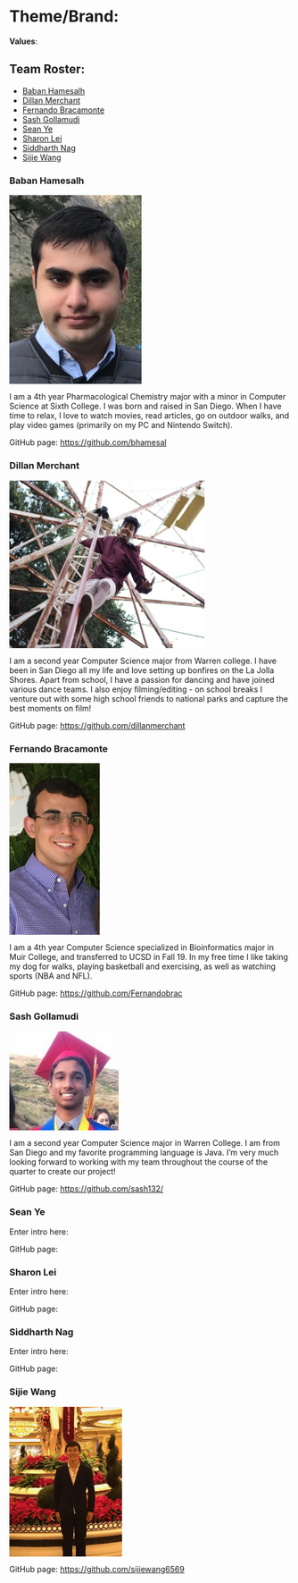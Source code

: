 # Theme/Brand: 

**Values**: 

## Team Roster: 

- [Baban Hamesalh](#Baban-Hamesalh)
- [Dillan Merchant](#Dillan-Merchant)
- [Fernando Bracamonte](#Fernando-Bracamonte)
- [Sash Gollamudi](#Sash-Gollamudi)
- [Sean Ye](#Sean-Ye)
- [Sharon Lei](#Sharon-Lei)
- [Siddharth Nag](#Siddharth-Nag)
- [Sijie Wang](#Sijie-Wang)



### Baban Hamesalh 

<img src="/images/BabanPFP.jpg" style="zoom:75%;"  align="center"/>

I am a 4th year Pharmacological Chemistry major with a minor in Computer Science at Sixth College. I was born and raised in San Diego. When I have time to relax, I love to watch movies, read articles, go on outdoor walks, and play video games (primarily on my PC and Nintendo Switch).

GitHub page: https://github.com/bhamesal

### Dillan Merchant

<img src="/images/dillan.png" align="center" width="350" height="300"/>

I am a second year Computer Science major from Warren college. I have been in San Diego all my life and love setting up bonfires on the La Jolla Shores. Apart from school, I have a passion for dancing and have joined various dance teams. I also enjoy filming/editing - on school breaks I venture out with some high school friends to national parks and capture the best moments on film!

GitHub page: https://github.com/dillanmerchant

### Fernando Bracamonte



<img src="/images/fernandobracamonte.PNG" style="zoom:75%;"  align="center"/>

I am a 4th year Computer Science specialized in Bioinformatics major in Muir College, and transferred to UCSD in Fall 19. In my free time I like taking my dog for walks, playing basketball and exercising, as well as watching sports (NBA and NFL). 

GitHub page: https://github.com/Fernandobrac 

### Sash Gollamudi

<img src="/images/sashgollamudi.png" style="zoom:75%;"  align="center"/>

I am a second year Computer Science major in Warren College. I am from San Diego and my favorite programming language is Java. I’m very much looking forward to working with my team throughout the course of the quarter to create our project!

GitHub page: https://github.com/sash132/

### Sean Ye

Enter intro here:

GitHub page: 

### Sharon Lei

Enter intro here:

GitHub page: 

### Siddharth Nag

Enter intro here:

GitHub page: 

### Sijie Wang

<img src="/images/sijiewang.png" style="zoom:75%;"  align="center" height="40%" width="40%" />

GitHub page: https://github.com/sijiewang6569



